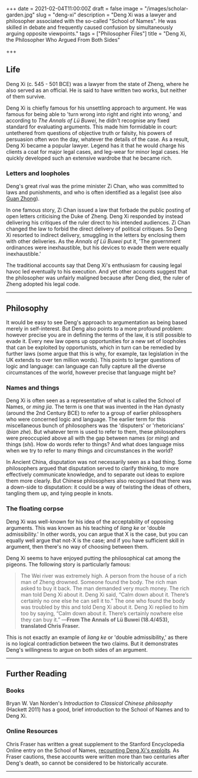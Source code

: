 +++
date = 2021-02-04T11:00:00Z
draft = false
image = "/images/scholar-garden.jpg"
slug = "deng-xi"
description = "Deng Xi was a lawyer and philosopher associated with the so-called \"School of Names\". He was skilled in debate and frequently caused confusion by simultaneously arguing opposite viewpoints."
tags = ["Philosopher Files"]
title = "Deng Xi, the Philosopher Who Argued From Both Sides"

+++


## **Life**

Deng Xi (c. 545 - 501 BCE) was a lawyer from the state of Zheng, where he also served as an official. He is said to have written two works, but neither of them survive.

Deng Xi is chiefly famous for his unsettling approach to argument. He was famous for being able to 'turn wrong into right and right into wrong,' and according to _The Annals of Lü Buwei,_ he didn't recognise any fixed standard for evaluating arguments. This made him formidable in court: untethered from questions of objective truth or falsity, his powers of persuasion often won the day, whatever the details of the case. As a result, Deng Xi became a popular lawyer. Legend has it that he would charge his clients a coat for major legal cases, and leg-wear for minor legal cases. He quickly developed such an extensive wardrobe that he became rich.

### **Letters and loopholes**

Deng's great rival was the prime minister Zi Chan, who was committed to laws and punishments, and who is often identified as a legalist (see also [Guan Zhong](/guan-zhong)).

In one famous story, Zi Chan issued a law that forbade the public posting of open letters criticising the Duke of Zheng. Deng Xi responded by instead delivering his critiques of the ruler direct to his intended audiences. Zi Chan changed the law to forbid the direct delivery of political critiques. So Deng Xi resorted to indirect delivery, smuggling in the letters by enclosing them with other deliveries. As the _Annals of Lü Buwei_ put it, 'The government ordinances were inexhaustible, but his devices to evade them were equally inexhaustible.'

The traditional accounts say that Deng Xi's enthusiasm for causing legal havoc led eventually to his execution. And yet other accounts suggest that the philosopher was unfairly maligned because after Deng died, the ruler of Zheng adopted his legal code.

---

## **Philosophy**

It would be easy to see Deng's approach to argumentation as being based merely in self-interest. But Deng also points to a more profound problem: however precise you are in defining the terms of the law, it is still possible to evade it. Every new law opens up opportunities for a new set of loopholes that can be exploited by opportunists, which in turn can be remedied by further laws (some argue that this is why, for example, tax legislation in the UK extends to over ten million words). This points to larger questions of logic and language: can language can fully capture all the diverse circumstances of the world, however precise that language might be?

### Names and things

Deng Xi is often seen as a representative of what is called the School of Names, or _ming jia_. The term is one that was invented in the Han dynasty (around the 2nd Century BCE) to refer to a group of earlier philosophers who were concerned logic and language. The earlier term for this miscellaneous bunch of philosophers was the 'disputers' or 'rhetoricians' (_bian zhe_). But whatever term is used to refer to them, these philosophers were preoccupied above all with the gap between names (or _ming_) and things (_shi_). How do words refer to things? And what does language miss when we try to refer to many things and circumstances in the world?

In Ancient China, disputation was not necessarily seen as a bad thing. Some philosophers argued that disputation served to clarify thinking, to more effectively communicate knowledge, and to separate out ideas to explore them more clearly. But Chinese philosophers also recognised that there was a down-side to disputation: it could be a way of twisting the ideas of others, tangling them up, and tying people in knots.

### The floating corpse

Deng Xi was well-known for his idea of the acceptability of opposing arguments. This was known as his teaching of _liang ke_ or 'double admissibility.' In other words, you can argue that X is the case, but you can equally well argue that not-X is the case; and if you have sufficient skill in argument, then there's no way of choosing between them.

Deng Xi seems to have enjoyed putting the philosophical cat among the pigeons. The following story is particularly famous:

> The Wei river was extremely high. A person from the house of a rich man of Zheng drowned. Someone found the body. The rich man asked to buy it back. The man demanded very much money. The rich man told Deng Xi about it. Deng Xi said, “Calm down about it. There’s certainly no one else he can sell it to.” The one who found the body was troubled by this and told Deng Xi about it. Deng Xi replied to him too by saying, “Calm down about it. There’s certainly nowhere else they can buy it.” —**From The Annals of Lü Buwei (18.4/453), translated Chris Fraser.**

This is not exactly an example of _liang ke_ or 'double admissibility,' as there is no logical contradiction between the two claims. But it demonstrates Deng's willingness to argue on both sides of an argument.

---

## **Further Reading**

### **Books**

Bryan W. Van Norden's _Introduction to Classical Chinese philosophy_ (Hackett 2011) has a good, brief introduction to the School of Names and to Deng Xi.

### **Online Resources**

Chris Fraser has written a great supplement to the Stanford Encyclopedia Online entry on the School of Names, [recounting Deng Xi's exploits](https://plato.stanford.edu/entries/school-names/exploits.html). As Fraser cautions, these accounts were written more than two centuries after Deng's death, so cannot be considered to be historically accurate.

---







